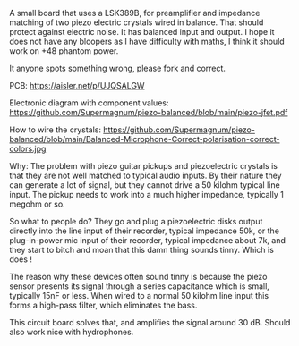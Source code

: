 
A small board that uses a LSK389B, for preamplifier and impedance matching of two piezo electric crystals wired in balance.
That should protect against electric noise.
It has balanced input and output.
I hope it does not have any bloopers as I have difficulty with maths, 
I think it should work on +48 phantom power.

It anyone spots something wrong, please fork and correct.

PCB:
https://aisler.net/p/UJQSALGW

Electronic diagram with component values:
https://github.com/Supermagnum/piezo-balanced/blob/main/piezo-jfet.pdf

How to wire the crystals:
https://github.com/Supermagnum/piezo-balanced/blob/main/Balanced-Microphone-Correct-polarisation-correct-colors.jpg

Why: 
The problem with piezo guitar pickups and piezoelectric crystals is that they are not well matched to typical audio inputs.
By their nature they can generate a lot of signal, but they cannot drive a 50 kilohm typical line input. 
The pickup needs to work into a much higher impedance, typically 1 megohm or so.

So what to people do? 
They go and plug a piezoelectric disks output directly into the line input of their recorder, 
typical impedance 50k, or the plug-in-power mic input of their recorder, typical impedance about 7k,
and they start to bitch and moan that this damn thing sounds tinny. 
Which is does ! 

The reason why these devices often sound tinny is because the piezo sensor 
presents its signal through a series capacitance which is small, typically 15nF or less. 
When wired to a normal 50 kilohm line input this forms a high-pass filter, which eliminates the bass.

This circuit board solves that, and amplifies the signal around 30 dB. 
Should also work nice with hydrophones.



